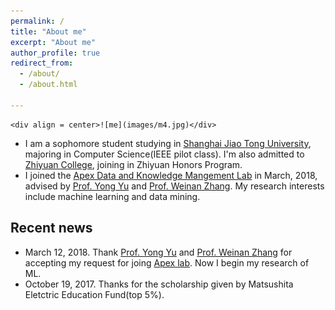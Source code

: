```yaml
---
permalink: /
title: "About me"
excerpt: "About me"
author_profile: true
redirect_from: 
  - /about/
  - /about.html
  
---
```




    <div align = center>![me](images/m4.jpg)</div>


*    I am a sophomore student studying in [Shanghai Jiao Tong University](http://en.sjtu.edu.cn/), majoring in Computer Science(IEEE pilot class). I'm also admitted to [Zhiyuan College](zhiyuan.sjtu.edu.cn), joining in Zhiyuan Honors Program.
*    I joined the [Apex Data and Knowledge Mangement Lab](http://www.apexlab.org/) in March, 2018, advised by [Prof. Yong Yu](http://apex.sjtu.edu.cn/members/yyu) and [Prof. Weinan Zhang](http://wnzhang.net/). My research interests include machine learning and data mining.

Recent news
---
*    March 12, 2018. Thank [Prof. Yong Yu](http://apex.sjtu.edu.cn/members/yyu) and [Prof. Weinan Zhang](http://wnzhang.net/) for accepting my request for joing [Apex lab](http://www.apexlab.org/). Now I begin my research of ML.
*    October 19, 2017. Thanks for the scholarship given by Matsushita Eletctric Education Fund(top 5%).
